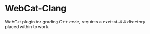 # WebCat-Clang
WebCat plugin for grading C++ code, requires a cxxtest-4.4 directory placed within to work.